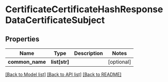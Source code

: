 # CertificateCertificateHashResponseDataCertificateSubject

## Properties
Name | Type | Description | Notes
------------ | ------------- | ------------- | -------------
**common_name** | **list[str]** |  | [optional] 

[[Back to Model list]](../README.md#documentation-for-models) [[Back to API list]](../README.md#documentation-for-api-endpoints) [[Back to README]](../README.md)

